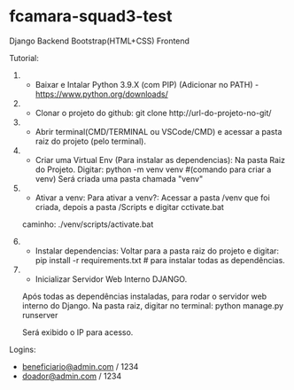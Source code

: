 # fcamara-squad3-test
Django Backend
Bootstrap(HTML+CSS) Frontend

Tutorial:

1) - Baixar e Intalar Python 3.9.X (com PIP) (Adicionar no PATH) - https://www.python.org/downloads/

2) - Clonar o projeto do github:
    git clone http://url-do-projeto-no-git/

3) - Abrir terminal(CMD/TERMINAL ou VSCode/CMD) e acessar a pasta raiz do projeto (pelo terminal).


4) - Criar uma Virtual Env (Para instalar as dependencias):
    Na pasta Raiz do Projeto.
    Digitar:
    python -m venv venv #(comando para criar a venv)
    Será criada uma pasta chamada "venv"

5) - Ativar a venv:
    Para ativar a venv?:
    Acessar a pasta /venv que foi criada, depois a pasta /Scripts     e digitar cctivate.bat

    caminho: ./venv/scripts/activate.bat

6) - Instalar dependencias:
    Voltar para a pasta raiz do projeto e digitar:
    pip install -r requirements.txt # para instalar todas as     dependências.

7) - Inicializar Servidor Web Interno DJANGO.

    Após todas as dependências instaladas, para rodar o servidor     web interno do Django. 
    Na pasta raiz, digitar no terminal:
        python manage.py runserver

    Será exibido o IP para acesso.

Logins: 

- beneficiario@admin.com / 1234
- doador@admin.com / 1234